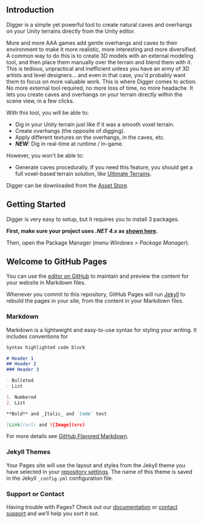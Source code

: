 ## Introduction

Digger is a simple yet powerful tool to create natural caves and overhangs on your Unity terrains directly from the Unity editor.

More and more AAA games add gentle overhangs and caves to their environment to make it more realistic, more interesting and more diversified.
A common way to do this is to create 3D models with an external modeling tool, and then place them manually over the terrain and blend them with it. This is tedious, unpractical and inefficient unless you have an army of 3D artists and level designers... and even in that case, you'd probably want them to focus on more valuable work.
This is where Digger comes to action. No more external tool required, no more loss of time, no more headache. It lets you create caves and overhangs on your terrain directly within the scene view, in a few clicks.

With this tool, you will be able to:
- Dig in your Unity terrain just like if it was a smooth voxel terrain.
- Create overhangs (the opposite of digging).
- Apply different textures on the overhangs, in the caves, etc.
- ***NEW***: Dig in real-time at runtime / in-game.

However, you won't be able to:
- Generate caves procedurally. If you need this feature, you should get a full voxel-based terrain solution, like [Ultimate Terrains](https://assetstore.unity.com/packages/tools/terrain/ultimate-terrains-voxel-terrain-engine-31100).

Digger can be downloaded from the [Asset Store](https://assetstore.unity.com/packages/tools/terrain/digger-caves-overhangs-135178).


## Getting Started

Digger is very easy to setup, but it requires you to install 3 packages.

**First, make sure your project uses *.NET 4.x* as [shown here](https://docs.unity3d.com/Manual/ScriptingRuntimeUpgrade.html).**

Then, open the Package Manager (menu *Windows > Package Manager*).



## Welcome to GitHub Pages

You can use the [editor on GitHub](https://github.com/ofux/diggerDoc/edit/master/README.md) to maintain and preview the content for your website in Markdown files.

Whenever you commit to this repository, GitHub Pages will run [Jekyll](https://jekyllrb.com/) to rebuild the pages in your site, from the content in your Markdown files.

### Markdown

Markdown is a lightweight and easy-to-use syntax for styling your writing. It includes conventions for

```markdown
Syntax highlighted code block

# Header 1
## Header 2
### Header 3

- Bulleted
- List

1. Numbered
2. List

**Bold** and _Italic_ and `Code` text

[Link](url) and ![Image](src)
```

For more details see [GitHub Flavored Markdown](https://guides.github.com/features/mastering-markdown/).

### Jekyll Themes

Your Pages site will use the layout and styles from the Jekyll theme you have selected in your [repository settings](https://github.com/ofux/diggerDoc/settings). The name of this theme is saved in the Jekyll `_config.yml` configuration file.

### Support or Contact

Having trouble with Pages? Check out our [documentation](https://help.github.com/categories/github-pages-basics/) or [contact support](https://github.com/contact) and we’ll help you sort it out.
